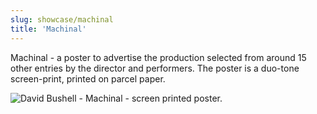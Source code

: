 ```yaml
---
slug: showcase/machinal
title: 'Machinal'
---
```

Machinal - a poster to advertise the production selected from around 15 other entries by the director and performers. The poster is a duo-tone screen-print, printed on parcel paper.

![David Bushell - Machinal - screen printed poster.](/images/portfolio/machinal.png)
